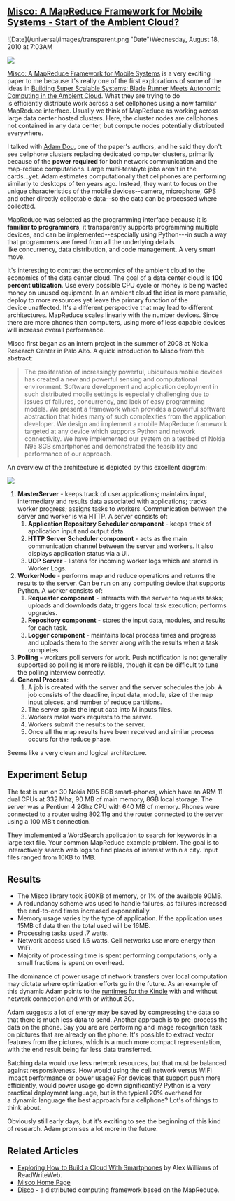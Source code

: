 ## [Misco: A MapReduce Framework for Mobile Systems - Start of the Ambient Cloud?](/blog/2010/8/18/misco-a-mapreduce-framework-for-mobile-systems-start-of-the.html)

<div class="journal-entry-tag journal-entry-tag-post-title"><span class="posted-on">![Date](/universal/images/transparent.png "Date")Wednesday, August 18, 2010 at 7:03AM</span></div>

<div class="body">

[![](http://farm3.static.flickr.com/2661/4188985841_8a7dd5671e.jpg)](http://whatisthematrix.warnerbros.com/)

[Misco: A MapReduce Framework for Mobile Systems](http://www.cs.ucr.edu/~jdou/papers/dou-PETRA10.pdf) is a very exciting paper to me because it's really one of the first explorations of some of the ideas in [Building Super Scalable Systems: Blade Runner Meets Autonomic Computing in the Ambient Cloud](/blog/2009/12/16/building-super-scalable-systems-blade-runner-meets-autonomic.html). What they are trying to do is efficiently distribute work across a set cellphones using a now familiar MapReduce interface. Usually we think of MapReduce as working across large data center hosted clusters. Here, the cluster nodes are cellphones not contained in any data center, but compute nodes potentially distributed everywhere.

I talked with [Adam Dou](http://www.cs.ucr.edu/~jdou/), one of the paper's authors, and he said they don't see cellphone clusters replacing dedicated computer clusters, primarily because of the **power required** for both network communication and the map-reduce computations. Large multi-terabyte jobs aren't in the cards...yet. Adam estimates computationally that cellphones are performing similarly to desktops of ten years ago. Instead, they want to focus on the unique characteristics of the mobile devices--camera, microphone, GPS and other directly collectable data--so the data can be processed where collected.

MapReduce was selected as the programming interface because it is **familiar to programmers**, it transparently supports programming multiple devices, and can be implemented--especially using Python---in such a way that programmers are freed from all the underlying details like concurrency, data distribution, and code management. A very smart move. 

It's interesting to contrast the economics of the ambient cloud to the economics of the data center cloud. The goal of a data center cloud is **100 percent utilization**. Use every possible CPU cycle or money is being wasted money on unused equipment. In an ambient cloud the idea is more parasitic, deploy to more resources yet leave the primary function of the device unaffected. It's a different perspective that may lead to different architectures. MapReduce scales linearly with the number devices. Since there are more phones than computers, using more of less capable devices will increase overall performance.

<div id="_mcePaste">Misco first began as an intern project in the summer of 2008 at Nokia Research Center in Palo Alto. A quick introduction to Misco from the abstract:</div>

> The proliferation of increasingly powerful, ubiquitous mobile devices has created a new and powerful sensing and computational environment. Software development and application deployment in such distributed mobile settings is especially challenging due to issues of failures, concurrency, and lack of easy programming models. We present a framework which provides a powerful software abstraction that hides many of such complexities from the application developer. We design and implement a mobile MapReduce framework targeted at any device which supports Python and network connectivity. We have implemented our system on a testbed of Nokia N95 8GB smartphones and demonstrated the feasibility and performance of our approach.

An overview of the architecture is depicted by this excellent diagram:

<span class="full-image-block ssNonEditable"><span>![](http://farm5.static.flickr.com/4118/4902321600_7ff0e9ba31.jpg?__SQUARESPACE_CACHEVERSION=1282073376294)</span></span>

1.  **MasterServer** - keeps track of user applications; maintains input, intermediary and results data associated with applications; tracks worker progress; assigns tasks to workers. Communication between the server and worker is via HTTP. A server consists of:
    1.  **Application Repository Scheduler component** - keeps track of application input and output data.
    2.  **HTTP Server Scheduler component** - acts as the main communication channel between the server and workers. It also displays application status via a UI. 
    3.  **UDP Server** - listens for incoming worker logs which are stored in Worker Logs.
2.  **WorkerNode** - performs map and reduce operations and returns the results to the server. Can be run on any computing device that supports Python. A worker consists of:
    1.  **Requester component** - interacts with the server to requests tasks; uploads and downloads data; triggers local task execution; performs upgrades.
    2.  **Repository component** - stores the input data, modules, and results for each task.
    3.  **Logger component** - maintains local process times and progress and uploads them to the server along with the results when a task completes.
3.  **Polling** - workers poll servers for work. Push notification is not generally supported so polling is more reliable, though it can be difficult to tune the polling interview correctly.
4.  **General Process**:
    1.  A job is created with the server and the server schedules the job. A job consists of the deadline, input data, module, size of the map input pieces, and number of reduce partitions.
    2.  The server splits the input data into M inputs files. 
    3.  Workers make work requests to the server.
    4.  Workers submit the results to the server.
    5.  Once all the map results have been received and similar process occurs for the reduce phase. 

Seems like a very clean and logical architecture. 

## Experiment Setup

The test is run on 30 Nokia N95 8GB smart-phones, which have an ARM 11 dual CPUs at 332 Mhz, 90 MB of main memory, 8GB local storage. The server was a Pentium 4 2Ghz CPU with 640 MB of memory. Phones were connected to a router using 802.11g and the router connected to the server using a 100 MBit connection.

They implemented a WordSearch application to search for keywords in a large text file. Your common MapReduce example problem. The goal is to interactively search web logs to find places of interest within a city. Input files ranged from 10KB to 1MB.

## Results

*   The Misco library took 800KB of memory, or 1% of the available 90MB.
*   A redundancy scheme was used to handle failures, as failures increased the end-to-end times increased exponentially.
*   Memory usage varies by the type of application. If the application uses 15MB of data then the total used will be 16MB.
*   Processing tasks used .7 watts.
*   Network access used 1.6 watts. Cell networks use more energy than WiFi.
*   Majority of processing time is spent performing computations, only a small fractions is spent on overhead. 

The dominance of power usage of network transfers over local computation may dictate where optimization efforts go in the future. As an example of this dynamic Adam points to the [runtimes for the Kindle](http://www.amazon.com/Kindle-Wireless-Reader-3G-Wifi-Graphite/dp/B002FQJT3Q/) with and without network connection and with or without 3G.

Adam suggests a lot of energy may be saved by compressing the data so that there is much less data to send. Another approach is to pre-process the data on the phone. Say you are are performing and image recognition task on pictures that are already on the phone. It's possible to extract vector features from the pictures, which is a much more compact representation, with the end result being far less data transferred.

Batching data would use less network resources, but that must be balanced against responsiveness. How would using the cell network versus WiFi impact performance or power usage? For devices that support push more efficiently, would power usage go down significantly? Python is a very practical deployment language, but is the typical 20% overhead for a dynamic language the best approach for a cellphone? Lot's of things to think about.

Obviously still early days, but it's exciting to see the beginning of this kind of research. Adam promises a lot more in the future.

## Related Articles

<div>

*   [Exploring How to Build a Cloud With Smartphones](http://www.readwriteweb.com/cloud/2010/08/nokia-explores-how-to-build-a.php) by Alex Williams of ReadWriteWeb.
*   [Misco Home Page](http://www.cs.ucr.edu/~jdou/misco/)
*   [Disco](http://discoproject.org/) - a distributed computing framework based on the MapReduce.

</div>

<div><span style="color: #000000; font-family: arial, sans-serif; font-size: 13px; border-collapse: collapse;">  
</span></div>

<div><span style="color: #000000; font-family: arial, sans-serif; font-size: 13px; border-collapse: collapse;">  
</span></div>

</div>